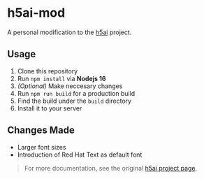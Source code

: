 # h5ai-mod

A personal modification to the [h5ai](https://larsjung.de/h5ai/) project.

## Usage

1. Clone this repository
2. Run `npm install` via **Nodejs 16**
2. *(Optional)* Make neccesary changes
3. Run `npm run build` for a production build
4. Find the build under the `build` directory
5. Install it to your server

## Changes Made
- Larger font sizes
- Introduction of Red Hat Text as default font

> For more documentation, see the original [h5ai project page](https://larsjung.de/h5ai/).